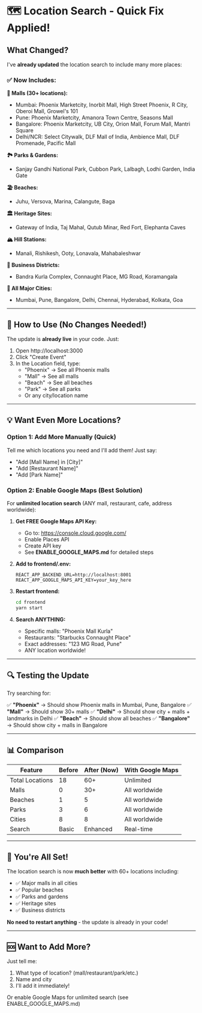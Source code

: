 # 🗺️ Location Search - Quick Fix Applied!

## What Changed?

I've **already updated** the location search to include many more places:

### ✅ Now Includes:

**🏬 Malls (30+ locations):**
- Mumbai: Phoenix Marketcity, Inorbit Mall, High Street Phoenix, R City, Oberoi Mall, Growel's 101
- Pune: Phoenix Marketcity, Amanora Town Centre, Seasons Mall
- Bangalore: Phoenix Marketcity, UB City, Orion Mall, Forum Mall, Mantri Square
- Delhi/NCR: Select Citywalk, DLF Mall of India, Ambience Mall, DLF Promenade, Pacific Mall

**🏞️ Parks & Gardens:**
- Sanjay Gandhi National Park, Cubbon Park, Lalbagh, Lodhi Garden, India Gate

**🏖️ Beaches:**
- Juhu, Versova, Marina, Calangute, Baga

**🏛️ Heritage Sites:**
- Gateway of India, Taj Mahal, Qutub Minar, Red Fort, Elephanta Caves

**🏔️ Hill Stations:**
- Manali, Rishikesh, Ooty, Lonavala, Mahabaleshwar

**📍 Business Districts:**
- Bandra Kurla Complex, Connaught Place, MG Road, Koramangala

**🌆 All Major Cities:**
- Mumbai, Pune, Bangalore, Delhi, Chennai, Hyderabad, Kolkata, Goa

---

## 🎯 How to Use (No Changes Needed!)

The update is **already live** in your code. Just:

1. Open http://localhost:3000
2. Click "Create Event"
3. In the Location field, type:
   - "Phoenix" → See all Phoenix malls
   - "Mall" → See all malls
   - "Beach" → See all beaches
   - "Park" → See all parks
   - Or any city/location name

---

## 💡 Want Even More Locations?

### Option 1: Add More Manually (Quick)

Tell me which locations you need and I'll add them! Just say:
- "Add [Mall Name] in [City]"
- "Add [Restaurant Name]"
- "Add [Park Name]"

### Option 2: Enable Google Maps (Best Solution)

For **unlimited location search** (ANY mall, restaurant, cafe, address worldwide):

1. **Get FREE Google Maps API Key:**
   - Go to: https://console.cloud.google.com/
   - Enable Places API
   - Create API key
   - See **ENABLE_GOOGLE_MAPS.md** for detailed steps

2. **Add to frontend/.env:**
   ```env
   REACT_APP_BACKEND_URL=http://localhost:8001
   REACT_APP_GOOGLE_MAPS_API_KEY=your_key_here
   ```

3. **Restart frontend:**
   ```bash
   cd frontend
   yarn start
   ```

4. **Search ANYTHING:**
   - Specific malls: "Phoenix Mall Kurla"
   - Restaurants: "Starbucks Connaught Place"
   - Exact addresses: "123 MG Road, Pune"
   - ANY location worldwide!

---

## 🔍 Testing the Update

Try searching for:

✅ **"Phoenix"** → Should show Phoenix malls in Mumbai, Pune, Bangalore
✅ **"Mall"** → Should show 30+ malls
✅ **"Delhi"** → Should show city + malls + landmarks in Delhi
✅ **"Beach"** → Should show all beaches
✅ **"Bangalore"** → Should show city + malls in Bangalore

---

## 📊 Comparison

| Feature | Before | After (Now) | With Google Maps |
|---------|---------|-------------|------------------|
| Total Locations | 18 | 60+ | Unlimited |
| Malls | 0 | 30+ | All worldwide |
| Beaches | 1 | 5 | All worldwide |
| Parks | 3 | 6 | All worldwide |
| Cities | 8 | 8 | All worldwide |
| Search | Basic | Enhanced | Real-time |

---

## 🎉 You're All Set!

The location search is now **much better** with 60+ locations including:
- ✅ Major malls in all cities
- ✅ Popular beaches
- ✅ Parks and gardens
- ✅ Heritage sites
- ✅ Business districts

**No need to restart anything** - the update is already in your code!

---

## 🆘 Want to Add More?

Just tell me:
1. What type of location? (mall/restaurant/park/etc.)
2. Name and city
3. I'll add it immediately!

Or enable Google Maps for unlimited search (see ENABLE_GOOGLE_MAPS.md)
